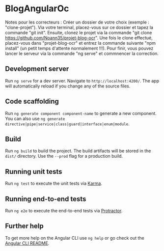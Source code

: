 # BlogAngularOc

Notes pour les correcteurs :
Créer un dossier de votre choix (exemple : "clone-projet").
Via votre terminal, placez-vous sur ce dossier et tapez la commande "git init".
Ensuite, clonez le projet via la commande "git clone https://github.com/Noann35/projet-blog-ocr".
Une fois le clone effectué, placez-vous dans "projet-blog-ocr" et entrez la commande suivante "npm install" (un petit temps d'attente normalement !!!).
Pour finir, vous pouvez lancer le serveur via la commande "ng serve" et commnencer la correction.

## Development server

Run `ng serve` for a dev server. Navigate to `http://localhost:4200/`. The app will automatically reload if you change any of the source files.

## Code scaffolding

Run `ng generate component component-name` to generate a new component. You can also use `ng generate directive|pipe|service|class|guard|interface|enum|module`.

## Build

Run `ng build` to build the project. The build artifacts will be stored in the `dist/` directory. Use the `--prod` flag for a production build.

## Running unit tests

Run `ng test` to execute the unit tests via [Karma](https://karma-runner.github.io).

## Running end-to-end tests

Run `ng e2e` to execute the end-to-end tests via [Protractor](http://www.protractortest.org/).

## Further help

To get more help on the Angular CLI use `ng help` or go check out the [Angular CLI README](https://github.com/angular/angular-cli/blob/master/README.md).
